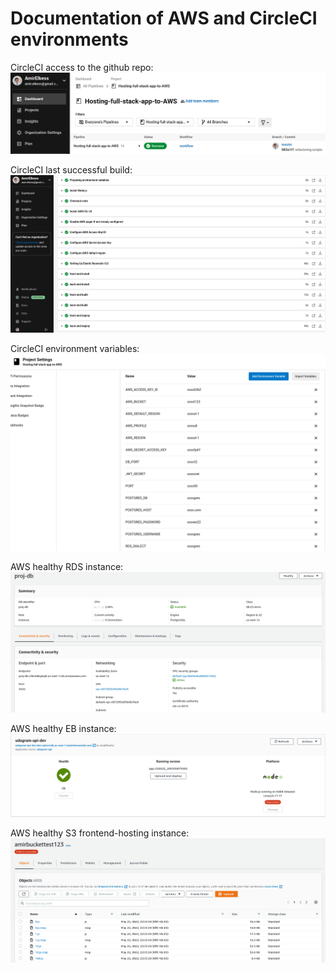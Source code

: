# Documentation of AWS and CircleCI environments

CircleCI access to the github repo:
![placeholder](./screenshots/circle-ci-access.png)

CircleCI last successful build:
![placeholder](./screenshots/circle-ci-complete-build.png)

CircleCI environment variables:
![placeholder](./screenshots/circleci-secrets.png)

AWS healthy RDS instance:
![placeholder](./screenshots/rds.png)

AWS healthy EB instance:
![placeholder](./screenshots/eb.png)

AWS healthy S3 frontend-hosting instance:
![placeholder](./screenshots/s3.png)